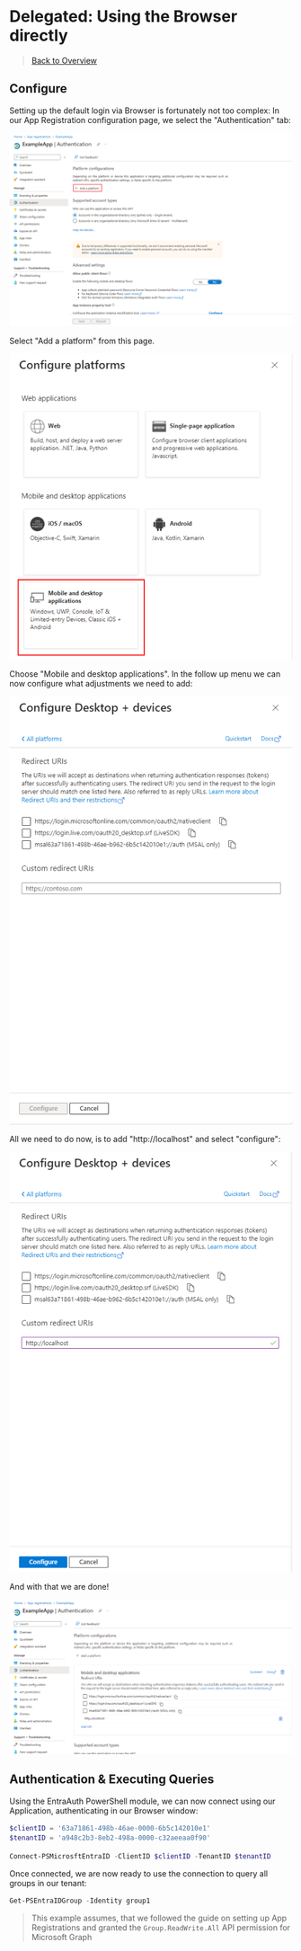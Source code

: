 ﻿# Delegated: Using the Browser directly

> [Back to Overview](overview.md)

## Configure

Setting up the default login via Browser is fortunately not too complex:
In our App Registration configuration page, we select the "Authentication" tab:

![The App Registration Configuration page for Authentication: Shows the default settings, highlighting the "Add a platform" button](pictures/01-01-Authentication.png)

Select "Add a platform" from this page.

![A grid of options, what kind of platform to configure. The panel for "Mobile and desktop applications" has been highlighted](pictures/01-02-Platform.png)

Choose "Mobile and desktop applications".
In the follow up menu we can now configure what adjustments we need to add:

![A panel allowing us to configure "Desktop + devices" redirect uris. There are three links already configured and an input textbox for your own entry](pictures/01-03-RedirectUri.png)

All we need to do now, is to add "http://localhost" and select "configure":

![The same panel, with the textbox now filled out with "http://localhost". The "Configure" button is no longer greyed out.](pictures/01-04-localhost.png)

And with that we are done!

![Again the authentication main screen, the "Platform configurations" section now has a "Mobile and desktop applications" panel with the url we just configured](pictures/01-05-Done.png)

## Authentication & Executing Queries

Using the EntraAuth PowerShell module, we can now connect using our Application, authenticating in our Browser window:

```powershell
$clientID = '63a71861-498b-46ae-0000-6b5c142010e1'
$tenantID = 'a948c2b3-8eb2-498a-0000-c32aeeaa0f90'

Connect-PSMicrosftEntraID -ClientID $clientID -TenantID $tenantID
```

Once connected, we are now ready to use the connection to query all groups in our tenant:

```powershell
Get-PSEntraIDGroup -Identity group1
```

> This example assumes, that we followed the guide on setting up App Registrations and granted the `Group.ReadWrite.All` API permission for Microsoft Graph

